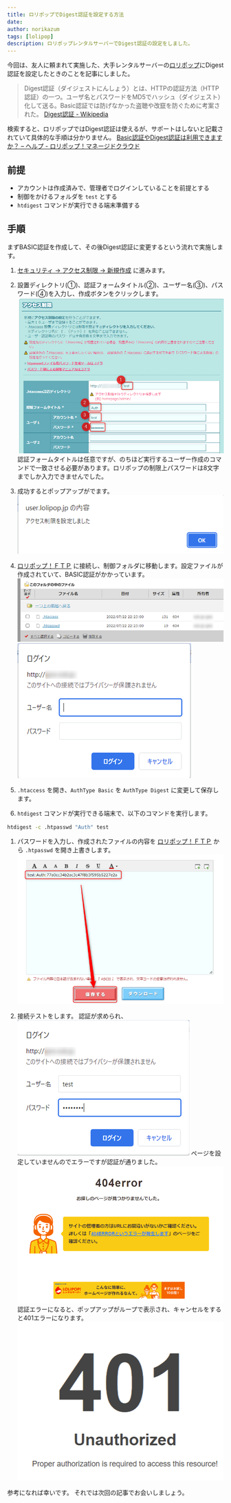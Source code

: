 ```yaml
---
title: ロリポップでDigest認証を設定する方法
date: 
author: norikazum
tags: [lolipop]
description: ロリポップレンタルサーバーでDigest認証の設定をしました。
---
```


今回は、友人に頼まれて実施した、大手レンタルサーバーの[ロリポップ](https://lolipop.jp/)にDigest認証を設定したときのことを記事にしました。

> Digest認証（ダイジェストにんしょう）とは、HTTPの認証方法（HTTP認証）の一つ。ユーザ名とパスワードをMD5でハッシュ（ダイジェスト）化して送る。Basic認証では防げなかった盗聴や改竄を防ぐために考案された。
[Digest認証 - Wikipedia](https://ja.wikipedia.org/wiki/Digest%E8%AA%8D%E8%A8%BC)

検索すると、ロリポップではDigest認証は使えるが、サポートはしないと記載されていて具体的な手順は分かりません。
[Basic認証やDigest認証は利用できますか？ – ヘルプ - ロリポップ！マネージドクラウド](https://support.mc.lolipop.jp/hc/ja/articles/360053343374-Basic%E8%AA%8D%E8%A8%BC%E3%82%84Digest%E8%AA%8D%E8%A8%BC%E3%81%AF%E5%88%A9%E7%94%A8%E3%81%A7%E3%81%8D%E3%81%BE%E3%81%99%E3%81%8B-)

## 前提
- アカウントは作成済みで、管理者でログインしていることを前提とする
- 制御をかけるフォルダを `test` とする
- `htdigest` コマンドが実行できる端末準備する

## 手順

まずBASIC認証を作成して、その後Digest認証に変更するという流れで実施します。

1. [セキュリティ -> アクセス制限 -> 新規作成](https://user.lolipop.jp/?mode=htaccess&state=htacre) に進みます。 

1. 設置ディレクトリ(①)、認証フォームタイトル(②)、ユーザー名(③)、パスワード(④)を入力し、作成ボタンをクリックします。
![](images/2022-07-22_22h19_41.png)
認証フォームタイトルは任意ですが、のちほど実行するユーザー作成のコマンドで一致させる必要があります。ロリポップの制限上パスワードは8文字までしか入力できませんでした。

1. 成功するとポップアップがでます。
![](images/2022-07-22_22h23_39.png)

1. [ロリポップ！ＦＴＰ](https://lolipopftp.lolipop.jp/dir/list/) に接続し、制御フォルダに移動します。設定ファイルが作成されていて、BASIC認証がかかっています。
![](images/2022-07-22_22h25_24.png)
![](images/2022-07-22_22h26_44.png)

1. `.htaccess` を開き、`AuthType Basic` を `AuthType Digest` に変更して保存します。

1. `htdigest` コマンドが実行できる端末で、以下のコマンドを実行します。
```bash
htdigest -c .htpasswd "Auth" test
```

1. パスワードを入力し、作成されたファイルの内容を [ロリポップ！ＦＴＰ](https://lolipopftp.lolipop.jp/dir/list/) から `.htpasswd` を開き上書きします。
![](images/2022-07-22_22h31_54.png)

1. 接続テストをします。
認証が求められ、
![](images/2022-07-22_22h32_49.png)
ページを設定していませんのでエラーですが認証が通りました。
![](images/2022-07-22_22h34_00.png)
認証エラーになると、ポップアップがループで表示され、キャンセルをすると401エラーになります。
![](images/2022-07-22_22h36_24.png)

参考になれば幸いです。
それでは次回の記事でお会いしましょう。
